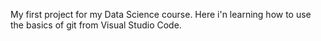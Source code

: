 My first project for my Data Science course.
Here i'n learning how to use the basics of git from Visual Studio Code.
